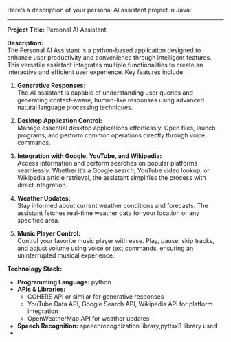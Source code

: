 Here’s a description of your personal AI assistant project in Java:

---

**Project Title:** Personal AI Assistant  

**Description:**  
The Personal AI Assistant is a python-based application designed to enhance user productivity and convenience through intelligent features. This versatile assistant integrates multiple functionalities to create an interactive and efficient user experience. Key features include:  

1. **Generative Responses:**  
   The AI assistant is capable of understanding user queries and generating context-aware, human-like responses using advanced natural language processing techniques.  

2. **Desktop Application Control:**  
   Manage essential desktop applications effortlessly. Open files, launch programs, and perform common operations directly through voice commands.  

3. **Integration with Google, YouTube, and Wikipedia:**  
   Access information and perform searches on popular platforms seamlessly. Whether it’s a Google search, YouTube video lookup, or Wikipedia article retrieval, the assistant simplifies the process with direct integration.  

4. **Weather Updates:**  
   Stay informed about current weather conditions and forecasts. The assistant fetches real-time weather data for your location or any specified area.  

5. **Music Player Control:**  
   Control your favorite music player with ease. Play, pause, skip tracks, and adjust volume using voice or text commands, ensuring an uninterrupted musical experience.  

**Technology Stack:**  
- **Programming Language:** python  
- **APIs & Libraries:**  
  - COHERE API or similar for generative responses  
  - YouTube Data API, Google Search API, Wikipedia API for platform integration  
  - OpenWeatherMap API for weather updates    
- **Speech Recognition:** speechrecognization library,pyttsx3 library used
- 
